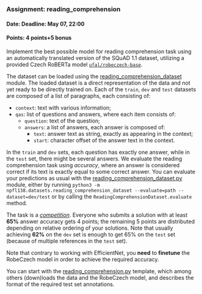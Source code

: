 ### Assignment: reading_comprehension
#### Date: Deadline: May 07, 22:00
#### Points: 4 points+5 bonus

Implement the best possible model for reading comprehension task using
an automatically translated version of the SQuAD 1.1 dataset, utilizing a provided
Czech RoBERTa model [`ufal/robeczech-base`](https://huggingface.co/ufal/robeczech-base).

The dataset can be loaded using the
[reading_comprehension_dataset](https://ufal.mff.cuni.cz/~straka/courses/npfl138/2425/docs/datasets/reading_comprehension_dataset/)
module. The loaded dataset is a direct representation of the data and not yet
ready to be directly trained on. Each of the `train`, `dev` and `test` datasets
are composed of a list of paragraphs, each consisting of:
- `context`: text with various information;
- `qas`: list of questions and answers, where each item consists of:
  - `question`: text of the question;
  - `answers`: a list of answers, each answer is composed of:
    - `text`: answer text as string, exactly as appearing in the context;
    - `start`: character offset of the answer text in the context.

In the `train` and `dev` sets, each question has exactly one answer, while in
the `test` set, there might be several answers. We evaluate the reading
comprehension task using _accuracy_, where an answer is considered correct if
its text is exactly equal to some correct answer. You can evaluate your
predictions as usual with the
[reading_comprehension_dataset.py](https://ufal.mff.cuni.cz/~straka/courses/npfl138/2425/docs/datasets/reading_comprehension_dataset/)
module, either by running `python3 -m npfl138.datasets.reading_comprehension_dataset --evaluate=path --dataset=dev/test`
or by calling the `ReadingComprehensionDataset.evaluate` method.

The task is a [_competition_](https://ufal.mff.cuni.cz/courses/npfl138/2425-summer#competitions). Everyone who submits
a solution with at least **65%** answer accuracy gets 4 points; the remaining 5 points
are distributed depending on relative ordering of your solutions. Note that
usually achieving **62%** on the `dev` set is enough to get 65% on the `test`
set (because of multiple references in the `test` set).

Note that contrary to working with EfficientNet, you **need** to **finetune**
the RobeCzech model in order to achieve the required accuracy.

You can start with the
[reading_comprehension.py](https://github.com/ufal/npfl138/tree/master/labs/10/reading_comprehension.py)
template, which among others (down)loads the data and the RobeCzech model, and describes
the format of the required test set annotations.
